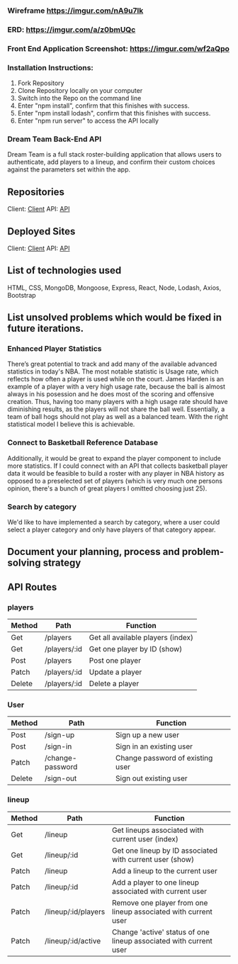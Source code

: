 ### Wireframe https://imgur.com/nA9u7lk

### ERD: https://imgur.com/a/z0bmUQc

### Front End Application Screenshot: https://imgur.com/wf2aQpo

### Installation Instructions:
1. Fork Repository
2. Clone Repository locally on your computer
3. Switch into the Repo on the command line
4. Enter "npm install", confirm that this finishes with success.
5. Enter "npm install lodash", confirm that this finishes with success.
6. Enter "npm run server" to access the API locally

### Dream Team Back-End API

Dream Team is a full stack roster-building application that allows users to authenticate, add players to a lineup, and confirm their custom choices against the parameters set within the app.

## Repositories
Client: [Client](https://github.com/greenemax/team_picker_client)
API: [API](https://github.com/greenemax/team_picker_api)


## Deployed Sites
Client: [Client](https://greenemax.github.io/team_picker_client/)
API: [API](https://fast-dusk-89844.herokuapp.com/)


## List of technologies used
HTML, CSS, MongoDB, Mongoose, Express, React, Node, Lodash, Axios, Bootstrap


## List unsolved problems which would be fixed in future iterations.

### Enhanced Player Statistics
There’s great potential to track and add many of the available advanced statistics in today's NBA. The most notable statistic is Usage rate, which reflects how often a player is used while on the court. James Harden is an example of a player with a very high usage rate, because the ball is almost always in his posession and he does most of the scoring and offensive creation. Thus, having too many players with a high usage rate should have diminishing results, as the players will not share the ball well. Essentially, a team of ball hogs should not play as well as a balanced team. With the right statistical model I believe this is achievable.

### Connect to Basketball Reference Database
Additionally, it would be great to expand the player component to include more statistics. If I could connect with an API that collects basketball player data it would be feasible to build a roster with any player in NBA history as opposed to a preselected set of players (which is very much one persons opinion, there's a bunch of great players I omitted choosing just 25).

### Search by category
We'd like to have implemented a search by category, where a user could select a player category and only have players of that category appear.

## Document your planning, process and problem-solving strategy


## API Routes

### players
| Method      | Path | Function |
| ----------- | ----------- | ----------- |
| Get      | /players      | Get all available players (index) |
| Get   | /players/:id     | Get one player by ID (show) |
| Post   |  /players | Post one player |
| Patch  | /players/:id  | Update a player |
| Delete   |  /players/:id | Delete a player |

### User

| Method      | Path | Function |
| ----------- | ----------- | ----------- |
| Post      | /sign-up      | Sign up a new user |
| Post   | /sign-in     | Sign in an existing user |
| Patch   |  /change-password | Change password of existing user |
| Delete   |  /sign-out | Sign out existing user |

### lineup

| Method      | Path | Function |
| ----------- | ----------- | ----------- |
| Get      | /lineup      | Get lineups associated with current user (index) |
| Get   | /lineup/:id     | Get one lineup by ID associated with current user (show) |
| Patch   |  /lineup | Add a lineup to the current user |
| Patch  | /lineup/:id  | Add a player to one lineup associated with current user |
| Patch  | /lineup/:id/players  | Remove one player from one lineup associated with current user |
| Patch   |  /lineup/:id/active | Change 'active' status of one lineup associated with current user|
